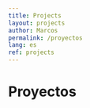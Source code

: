 ```yaml
---
title: Projects
layout: projects
author: Marcos
permalink: /proyectos
lang: es
ref: projects
---
```

<h1>Proyectos</h1>